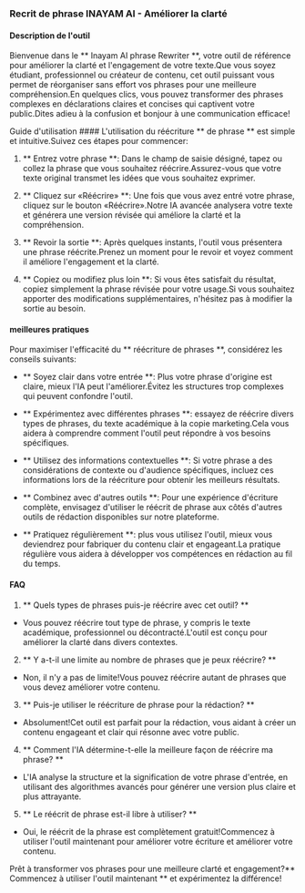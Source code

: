 ### Recrit de phrase INAYAM AI - Améliorer la clarté

#### Description de l'outil
Bienvenue dans le ** Inayam AI phrase Rewriter **, votre outil de référence pour améliorer la clarté et l'engagement de votre texte.Que vous soyez étudiant, professionnel ou créateur de contenu, cet outil puissant vous permet de réorganiser sans effort vos phrases pour une meilleure compréhension.En quelques clics, vous pouvez transformer des phrases complexes en déclarations claires et concises qui captivent votre public.Dites adieu à la confusion et bonjour à une communication efficace!

Guide d'utilisation ####
L'utilisation du réécriture ** de phrase ** est simple et intuitive.Suivez ces étapes pour commencer:

1. ** Entrez votre phrase **: Dans le champ de saisie désigné, tapez ou collez la phrase que vous souhaitez réécrire.Assurez-vous que votre texte original transmet les idées que vous souhaitez exprimer.

2. ** Cliquez sur «Réécrire» **: Une fois que vous avez entré votre phrase, cliquez sur le bouton «Réécrire».Notre IA avancée analysera votre texte et générera une version révisée qui améliore la clarté et la compréhension.

3. ** Revoir la sortie **: Après quelques instants, l'outil vous présentera une phrase réécrite.Prenez un moment pour le revoir et voyez comment il améliore l'engagement et la clarté.

4. ** Copiez ou modifiez plus loin **: Si vous êtes satisfait du résultat, copiez simplement la phrase révisée pour votre usage.Si vous souhaitez apporter des modifications supplémentaires, n'hésitez pas à modifier la sortie au besoin.

#### meilleures pratiques
Pour maximiser l'efficacité du ** réécriture de phrases **, considérez les conseils suivants:

- ** Soyez clair dans votre entrée **: Plus votre phrase d'origine est claire, mieux l'IA peut l'améliorer.Évitez les structures trop complexes qui peuvent confondre l'outil.

- ** Expérimentez avec différentes phrases **: essayez de réécrire divers types de phrases, du texte académique à la copie marketing.Cela vous aidera à comprendre comment l'outil peut répondre à vos besoins spécifiques.

- ** Utilisez des informations contextuelles **: Si votre phrase a des considérations de contexte ou d'audience spécifiques, incluez ces informations lors de la réécriture pour obtenir les meilleurs résultats.

- ** Combinez avec d'autres outils **: Pour une expérience d'écriture complète, envisagez d'utiliser le réécrit de phrase aux côtés d'autres outils de rédaction disponibles sur notre plateforme.

- ** Pratiquez régulièrement **: plus vous utilisez l'outil, mieux vous deviendrez pour fabriquer du contenu clair et engageant.La pratique régulière vous aidera à développer vos compétences en rédaction au fil du temps.

#### FAQ

1. ** Quels types de phrases puis-je réécrire avec cet outil? **
- Vous pouvez réécrire tout type de phrase, y compris le texte académique, professionnel ou décontracté.L'outil est conçu pour améliorer la clarté dans divers contextes.

2. ** Y a-t-il une limite au nombre de phrases que je peux réécrire? **
- Non, il n'y a pas de limite!Vous pouvez réécrire autant de phrases que vous devez améliorer votre contenu.

3. ** Puis-je utiliser le réécriture de phrase pour la rédaction? **
- Absolument!Cet outil est parfait pour la rédaction, vous aidant à créer un contenu engageant et clair qui résonne avec votre public.

4. ** Comment l'IA détermine-t-elle la meilleure façon de réécrire ma phrase? **
- L'IA analyse la structure et la signification de votre phrase d'entrée, en utilisant des algorithmes avancés pour générer une version plus claire et plus attrayante.

5. ** Le réécrit de phrase est-il libre à utiliser? **
- Oui, le réécrit de la phrase est complètement gratuit!Commencez à utiliser l'outil maintenant pour améliorer votre écriture et améliorer votre contenu.

Prêt à transformer vos phrases pour une meilleure clarté et engagement?** Commencez à utiliser l'outil maintenant ** et expérimentez la différence!